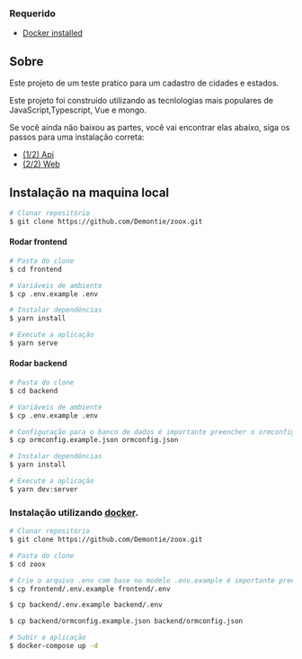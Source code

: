 ### Requerido
* [Docker installed](https://www.docker.com/)


## Sobre
Este projeto de um teste pratico para um cadastro de cidades e estados.

Este projeto foi construído utilizando as tecnlologias mais populares de JavaScript,Typescript, Vue e mongo.

Se você ainda não baixou as partes, você vai encontrar elas abaixo, siga os passos para uma instalação correta:
- [(1/2) Api](https://github.com/Demontie/zoox/tree/main/backend)
- [(2/2) Web](https://github.com/Demontie/zoox/tree/main/frontend)



## Instalação na maquina local


```bash
# Clonar repositório
$ git clone https://github.com/Demontie/zoox.git
```

#### Rodar frontend

```bash
# Pasta do clone
$ cd frontend

# Variáveis de ambiente
$ cp .env.example .env

# Instalar dependências
$ yarn install

# Execute a aplicação
$ yarn serve
```

#### Rodar backend

```bash
# Pasta do clone
$ cd backend

# Variáveis de ambiente
$ cp .env.example .env

# Configuração para o banco de dados é importante preencher o ormconfig.json corretamente para conexão com o banco
$ cp ormconfig.example.json ormconfig.json

# Instalar dependências
$ yarn install

# Execute a aplicação
$ yarn dev:server
```


### Instalação utilizando [docker](https://www.docker.com/).


```bash
# Clonar repositório
$ git clone https://github.com/Demontie/zoox.git

# Pasta do clone
$ cd zoox

# Crie o arquivo .env com base no modelo .env.example é importante preencher o .env corretamente.
$ cp frontend/.env.example frontend/.env

$ cp backend/.env.example backend/.env

$ cp backend/ormconfig.example.json backend/ormconfig.json

# Subir a aplicação
$ docker-compose up -d
```